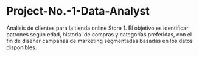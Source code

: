 # Project-No.-1-Data-Analyst
Análisis de clientes para la tienda online Store 1. El objetivo es identificar patrones según edad, historial de compras y categorías preferidas, con el fin de diseñar campañas de marketing segmentadas basadas en los datos disponibles.
